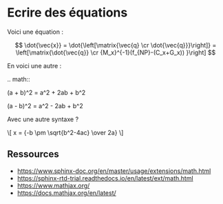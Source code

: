 # Ecrire des équations

Voici une équation :

$$
\dot{\vec{x}} = \dot{\left[\matrix{\vec{q} \cr \dot{\vec{q}}}\right]} = \left[\matrix{\dot{\vec{q}} \cr {M_x}^{-1}(f_{NP}-(C_x+G_x)) }\right]
$$

En voici une autre :

.. math::

   (a + b)^2 = a^2 + 2ab + b^2

   (a - b)^2 = a^2 - 2ab + b^2


Avec une autre syntaxe ?

\\[ x = {-b \pm \sqrt{b^2-4ac} \over 2a} \\]

## Ressources

- https://www.sphinx-doc.org/en/master/usage/extensions/math.html
- https://sphinx-rtd-trial.readthedocs.io/en/latest/ext/math.html
- https://www.mathjax.org/
- https://docs.mathjax.org/en/latest/